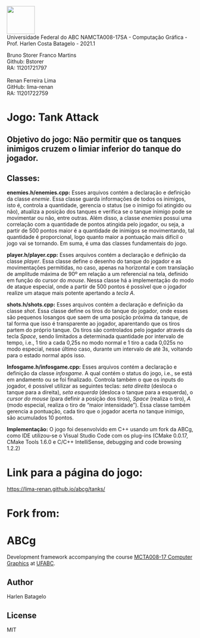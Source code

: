  <img src="https://upload.wikimedia.org/wikipedia/commons/e/ee/Ufabc_logo.png" width="75"/> <br /> Universidade Federal do ABC
NAMCTA008-17SA - Computação Gráfica - Prof. Harlen Costa Batagelo - 2021.1



Bruno Storer Franco Martins <br /> Github: Bstorer <br /> RA: 11201721797 <br /> <br />
Renan Ferreira Lima <br /> GitHub: lima-renan	<br /> RA: 11201722759


# Jogo: Tank Attack <br />
## Objetivo do jogo: Não permitir que os tanques inimigos cruzem o limiar inferior do tanque do jogador.


## Classes: <br />
**enemies.h/enemies.cpp:** Esses arquivos contém a declaração e definição da classe *enemie*. Essa classe guarda informações de todos os inimigos, isto é, controla a quantidade, gerencia o status (se o inimigo foi atingido ou não), atualiza a posição dos tanques e verifica se o tanque inimigo pode se movimentar ou não, entre outras. Além disso, a classe *enemies* possui uma correlação com a quantidade de pontos atingida pelo jogador, ou seja, a partir de 500 pontos maior é a quantidade de inimigos se movimentando, tal quantidade é proporcional, logo quanto maior a pontuação mais difícil o jogo vai se tornando. Em suma, é uma das classes fundamentais do jogo.

**player.h/player.cpp:** Esses arquivos contém a declaração e definição da classe *player*. Essa classe define o desenho do tanque do jogador e as movimentações permitidas, no caso, apenas na horizontal e com translação de amplitude máxima de 90º em relação a um referencial na tela, definido em função do cursor do *mouse*. Nessa classe há a implementação do modo de ataque especial, onde a partir de 500 pontos é possível que o jogador realize um ataque mais potente apertando a *tecla A*. 

**shots.h/shots.cpp:** Esses arquivos contém a declaração e definição da classe *shot*. Essa classe define os tiros do tanque do jogador, onde esses são pequenos losangos que saem de uma posição próxima da tanque, de tal forma que isso é transparente ao jogador, aparentando que os tiros partem do próprio tanque. Os tiros são controlados pelo jogador através da tecla *Space*, sendo limitados a determinada quantidade por intervalo de tempo, i.e., 1 tiro a cada 0,25s no modo normal e 1 tiro a cada 0,025s no modo especial, nesse último caso, durante um intervalo de até 3s, voltando para o estado normal após isso.

**Infosgame.h/infosgame.cpp:** Esses arquivos contém a declaração e definição da classe *infosgame*. A qual contém o status do jogo, i.e., se está em andamento ou se foi finalizado. Controla também o que os inputs do jogador, é possível utilizar as seguintes teclas: *seta direita* (desloca o tanque para a direita), *seta esquerda* (desloca o tanque para a esquerda), o *cursor do mouse* (para definir a posição dos tiros), *Space* (realiza o tiro), *A* (modo especial, realiza o tiro de “maior intensidade”). Essa classe também gerencia a pontuação, cada tiro que o jogador acerta no tanque inimigo, são acumulados 10 pontos.

**Implementação:** O jogo foi desenvolvido em C++ usando um fork da ABCg, como IDE utilizou-se o Visual Studio Code com os plug-ins (CMake 0.0.17, CMake Tools 1.6.0 e C/C++ IntelliSense, debugging and code browsing 1.2.2)

# Link para a página do jogo: <br />
<https://lima-renan.github.io/abcg/tanks/>







# Fork from: <br />
# ABCg

Development framework accompanying the course [MCTA008-17 Computer Graphics](http://professor.ufabc.edu.br/~harlen.batagelo/cg/) at [UFABC](https://www.ufabc.edu.br/).

## Author

Harlen Batagelo

## License

MIT
